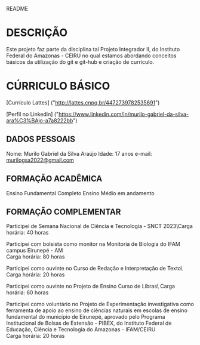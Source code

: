 README

# DESCRIÇÃO

Este projeto faz parte da disciplina tal Projeto Integrador II, do Instituto Federal do Amazonas - CEIRU no qual estamos abordando conceitos básicos da utilização do git e git-hub e criação de currículo.

# CÚRRICULO BÁSICO

[Currículo Lattes] ("http://lattes.cnpq.br/4472739782535691")

[Perfil no Linkedin] ("https://www.linkedin.com/in/murilo-gabriel-da-silva-ara%C3%BAjo-a7a8222bb")
## DADOS PESSOAIS

Nome: Murilo Gabriel da Silva Araújo 
Idade: 17 anos 
e-mail: murilogsa2022@gmail.com

## FORMAÇÃO ACADÊMICA

Ensino Fundamental Completo 
Ensino Médio em andamento 

## FORMAÇÃO COMPLEMENTAR

Participei de Semana Nacional de Ciência e Tecnologia - SNCT 2023\Carga horária: 40 horas

Participei com bolsista como monitor na Monitoria de Biologia do IFAM campus Eirunepé - AM\
Carga horária: 80 horas

Participei como ouvinte no Curso de Redação e Interpretação de Texto\ 
Carga horária: 20 horas

Participei como ouvinte no Projeto de Ensino Curso de Libras\ 
Carga horária: 60 horas

Participei como voluntário no Projeto de Experimentação investigativa como ferramenta de apoio
ao ensino de ciências naturais em escolas de ensino fundamental do município de Eirunepé, aprovado pelo Programa Institucional de Bolsas de Extensão - PIBEX, do Instituto Federal de Educação, Ciência e Tecnologia do Amazonas - IFAM/CEIRU\
Carga horária: 20 horas



